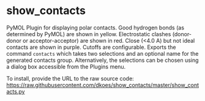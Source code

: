 # show_contacts
PyMOL Plugin for displaying polar contacts.  Good hydrogen bonds (as determined by PyMOL) are shown in yellow.  Electrostatic clashes (donor-donor or acceptor-acceptor) are shown in red.  Close (<4.0 A) but not ideal contacts are shown in purple.  Cutoffs are configurable.  Exports the command `contacts` which takes two selections and an optional name for the generated contacts group.  Alternatively, the selections can be chosen using a dialog box accessible from the Plugins menu.

To install, provide the URL to the raw source code: https://raw.githubusercontent.com/dkoes/show_contacts/master/show_contacts.py
